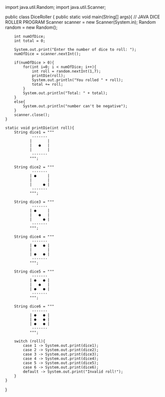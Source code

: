 import java.util.Random;
import java.util.Scanner;

public class DiceRoller {
    public static void main(String[] args){
        // JAVA DICE ROLLER PROGRAM
        Scanner scanner = new Scanner(System.in);
        Random random = new Random();

        int numOfDice;
        int total = 0;

        System.out.print("Enter the number of dice to roll: ");
        numOfDice = scanner.nextInt();

        if(numOfDice > 0){
            for(int i=0; i < numOfDice; i++){
                int roll = random.nextInt(1,7);
                printDie(roll);
                System.out.println("You rolled " + roll);
                total += roll;
            }
            System.out.println("Total: " + total);
        }
        else{
            System.out.println("number can't be negative");
        }
        scanner.close();
    }

    static void printDie(int roll){
        String dice1 = """
                -------
               |       |
               |   ●   |
               |       |
                -------
               """;

        String dice2 = """
                -------
               | ●     |
               |       |
               |     ● |
                -------
               """;

        String dice3 = """
                -------
               | ●     |
               |   ●   |
               |     ● |
                -------
               """;

        String dice4 = """
                -------
               | ●   ● |
               |       |
               | ●   ● |
                -------
               """;

        String dice5 = """
                -------
               | ●   ● |
               |   ●   |
               | ●   ● |
                -------
               """;

        String dice6 = """
                -------
               | ●   ● |
               | ●   ● |
               | ●   ● |
                -------
               """;

        switch (roll){
            case 1 -> System.out.print(dice1);
            case 2 -> System.out.print(dice2);
            case 3 -> System.out.print(dice3);
            case 4 -> System.out.print(dice4);
            case 5 -> System.out.print(dice5);
            case 6 -> System.out.print(dice6);
            default -> System.out.print("Invalid roll!");
        }
    }
}
